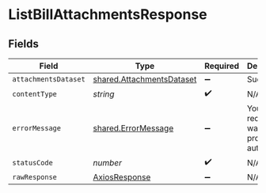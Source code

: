 # ListBillAttachmentsResponse


## Fields

| Field                                                                  | Type                                                                   | Required                                                               | Description                                                            |
| ---------------------------------------------------------------------- | ---------------------------------------------------------------------- | ---------------------------------------------------------------------- | ---------------------------------------------------------------------- |
| `attachmentsDataset`                                                   | [shared.AttachmentsDataset](../../models/shared/attachmentsdataset.md) | :heavy_minus_sign:                                                     | Success                                                                |
| `contentType`                                                          | *string*                                                               | :heavy_check_mark:                                                     | N/A                                                                    |
| `errorMessage`                                                         | [shared.ErrorMessage](../../models/shared/errormessage.md)             | :heavy_minus_sign:                                                     | Your API request was not properly authorized.                          |
| `statusCode`                                                           | *number*                                                               | :heavy_check_mark:                                                     | N/A                                                                    |
| `rawResponse`                                                          | [AxiosResponse](https://axios-http.com/docs/res_schema)                | :heavy_minus_sign:                                                     | N/A                                                                    |